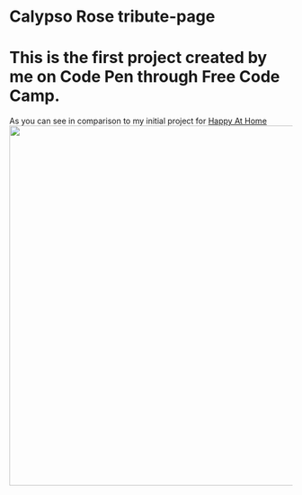 # Calypso Rose tribute-page
# This is the first project created by me on Code Pen through Free Code Camp. 
 As you can see in comparison to my initial project for [Happy At Home](https://github.com/roseanfrankale/happy-at-home) 
<img src="https://drive.google.com/open?id=172wBUEIwZlrpOy7ImwOOZHRBigoQrCHV" width="640"/> 
